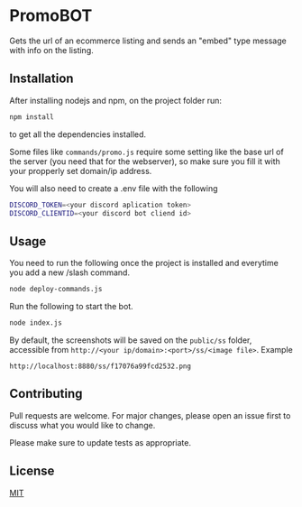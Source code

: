 # PromoBOT

Gets the url of an ecommerce listing and sends an "embed" type message with info on the listing.

## Installation

After installing nodejs and npm, on the project folder run:

```bash
npm install
```
to get all the dependencies installed.

Some files like `commands/promo.js` require some setting like the base url of the server (you need that for the webserver), so make sure you fill it with your propperly set domain/ip address.

You will also need to create a .env file with the following

```bash
DISCORD_TOKEN=<your discord aplication token>
DISCORD_CLIENTID=<your discord bot cliend id>
```

## Usage

You need to run the following once the project is installed and everytime you add a new /slash command.
```bash
node deploy-commands.js
```

Run the following to start the bot.
```bash
node index.js
```

By default, the screenshots will be saved on the `public/ss` folder, accessible from `http://<your ip/domain>:<port>/ss/<image file>`.
Example
```
http://localhost:8880/ss/f17076a99fcd2532.png
```

## Contributing

Pull requests are welcome. For major changes, please open an issue first
to discuss what you would like to change.

Please make sure to update tests as appropriate.

## License

[MIT](https://choosealicense.com/licenses/mit/)